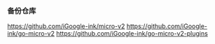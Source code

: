 ### 备份仓库

https://github.com/iGoogle-ink/micro-v2
https://github.com/iGoogle-ink/go-micro-v2
https://github.com/iGoogle-ink/go-micro-v2-plugins
